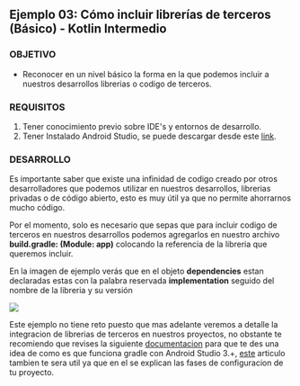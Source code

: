 ## Ejemplo 03: Cómo incluir librerías de terceros (Básico) - Kotlin Intermedio

### OBJETIVO

- Reconocer en un nivel básico la forma en la que podemos incluir a nuestros desarrollos librerias o codigo de terceros.

### REQUISITOS

1. Tener conocimiento previo sobre IDE's y entornos de desarrollo.
1. Tener Instalado Android Studio, se puede descargar desde este [link](https://developer.android.com/studio).

### DESARROLLO

Es importante saber que existe una infinidad de codigo creado por otros desarrolladores que podemos utilizar en nuestros desarrollos, librerias privadas o de código abierto, esto es muy útil ya que no permite ahorrarnos mucho código.

Por el momento, solo es necesario que sepas que para incluir codigo de terceros en nuestros desarrollos podemos agregarlos en nuestro archivo **build.gradle: (Module: app)** colocando la referencia de la libreria que queremos incluir.

En la imagen de ejemplo verás que en el objeto **dependencies** estan declaradas estas con la palabra reservada **implementation** seguido del nombre de la libreria y su versión

![](https://github.com/beduExpert/B1-Kotlin-Intermedio/blob/master/Sesion-01/Ejemplo-03/Images/1.png)

Este ejemplo no tiene reto puesto que mas adelante veremos a detalle la integracion de librerias de terceros en nuestros proyectos, no obstante te recomiendo que revises la siguiente [documentacion](https://docs.gradle.org/current/userguide/userguide.html) para que te des una idea de como es que funciona gradle con Android Studio 3.+, [este](https://developer.android.com/studio/build?hl=es) articulo tambien te sera util ya que en el se explican las fases de configuracion de tu proyecto.

